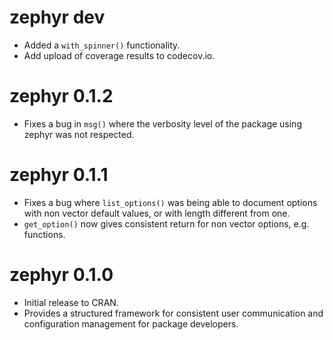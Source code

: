 # zephyr dev

* Added a `with_spinner()` functionality.  
* Add upload of coverage results to codecov.io.

# zephyr 0.1.2

* Fixes a bug in `msg()` where the verbosity level of the package using zephyr
  was not respected.

# zephyr 0.1.1

* Fixes a bug where `list_options()` was being able to document options with
  non vector default values, or with length different from one.
* `get_option()` now gives consistent return for non vector options,
  e.g. functions.

# zephyr 0.1.0

* Initial release to CRAN.
* Provides a structured framework for consistent user communication and
  configuration management for package developers.
